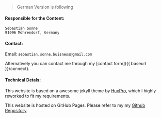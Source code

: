 > German Version is following

#### Responsible for the Content:

`Sebastian Sonne`  
`91096 Möhrendorf, Germany`

#### Contact:

Email: `sebastian.sonne.buisness@gmail.com`

Alternatively you can contact me through my [contact form]({{ baseurl }}/connect).

#### Technical Detals:
This website is based on a awesome jekyll theme by [HuxPro](https://github.com/huxpro/huxpro.github.io), which I highly reworked to fit my requirements.

This website is hosted on GitHub Pages. Please refer to my my [Github Repository](https://github.com/sebastian-sonne/sebastian-sonne.github.io).

